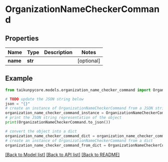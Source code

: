 # OrganizationNameCheckerCommand


## Properties

Name | Type | Description | Notes
------------ | ------------- | ------------- | -------------
**name** | **str** |  | [optional] 

## Example

```python
from taikunpycore.models.organization_name_checker_command import OrganizationNameCheckerCommand

# TODO update the JSON string below
json = "{}"
# create an instance of OrganizationNameCheckerCommand from a JSON string
organization_name_checker_command_instance = OrganizationNameCheckerCommand.from_json(json)
# print the JSON string representation of the object
print(OrganizationNameCheckerCommand.to_json())

# convert the object into a dict
organization_name_checker_command_dict = organization_name_checker_command_instance.to_dict()
# create an instance of OrganizationNameCheckerCommand from a dict
organization_name_checker_command_from_dict = OrganizationNameCheckerCommand.from_dict(organization_name_checker_command_dict)
```
[[Back to Model list]](../README.md#documentation-for-models) [[Back to API list]](../README.md#documentation-for-api-endpoints) [[Back to README]](../README.md)


